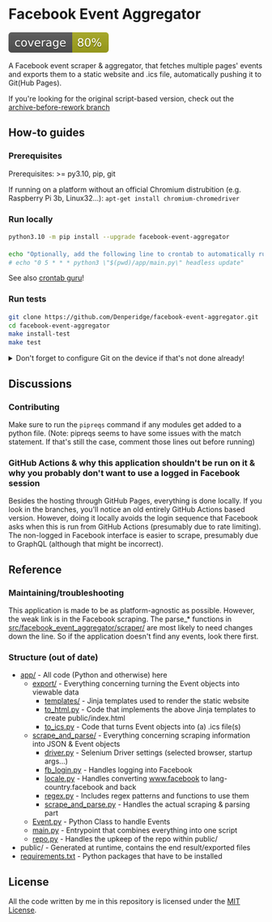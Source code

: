 # Facebook Event Aggregator

![The coverage badge](coverage.svg)

A Facebook event scraper & aggregator, that fetches multiple pages' events and exports them to a static website and .ics file, automatically pushing it to Git(Hub Pages).

If you're looking for the original script-based version, check out the [archive-before-rework branch](https://github.com/Denperidge/facebook-event-aggregator/tree/archive-before-package-rework)

## How-to guides
### Prerequisites
Prerequisites: >= py3.10, pip, git

If running on a platform without an official Chromium distrubition (e.g. Raspberry Pi 3b, Linux32...): `apt-get install chromium-chromedriver`

### Run locally
```bash
python3.10 -m pip install --upgrade facebook-event-aggregator

echo "Optionally, add the following line to crontab to automatically run every 24 hours (can be modified ofcourse): "
# echo "0 5 * * * python3 \"$(pwd)/app/main.py\" headless update"
```
See also [crontab guru](https://crontab.guru/)!

### Run tests
```bash
git clone https://github.com/Denperidge/facebook-event-aggregator.git
cd facebook-event-aggregator
make install-test
make test
```


<details>
    <summary>Don't forget to configure Git on the device if that's not done already!</summary>
    ```bash
    git config --global user.email "you@example.com"
    git config --global user.name "Your Name"
    ``` 
</details>

## Discussions
### Contributing
Make sure to run the `pipreqs` command if any modules get added to a python file.
(Note: pipreqs seems to have some issues with the match statement. If that's still the case, comment those lines out before running)

### GitHub Actions & why this application shouldn't be run on it & why you probably don't want to use a logged in Facebook session
Besides the hosting through GitHub Pages, everything is done locally. If you look in the branches, you'll notice an old entirely GitHub Actions based version. However, doing it locally avoids the login sequence that Facebook asks when this is run from GitHub Actions (presumably due to rate limiting). The non-logged in Facebook interface is easier to scrape, presumably due to GraphQL (although that might be incorrect).


## Reference
### Maintaining/troubleshooting
This application is made to be as platform-agnostic as possible. However, the weak link is in the Facebook scraping. The parse_* functions in [src/facebook_event_aggregator/scraper/](src/facebook_event_aggregator/scraper/) are most likely to need changes down the line. So if the application doesn't find any events, look there first.


### Structure (out of date)
- [app/](app/) - All code (Python and otherwise) here
    - [export/](app/scrape_and_parse/) - Everything concerning turning the Event objects into viewable data
        - [templates/](app/export/templates/) - Jinja templates used to render the static website
        - [to_html.py](app/export/to_html.py) - Code that implements the above Jinja templates to create public/index.html
        - [to_ics.py](app/export/to_ics.py) - Code that turns Event objects into (a) .ics file(s)
    - [scrape_and_parse/](app/scrape_and_parse/) - Everything concerning scraping information into JSON & Event objects
        - [driver.py](app/scrape_and_parse/driver.py) - Selenium Driver settings (selected browser, startup args...)
        - [fb_login.py](app/scrape_and_parse/fb_login.py) - Handles logging into Facebook
        - [locale.py](app/scrape_and_parse/locale.py) - Handles converting www.facebook to lang-country.facebook and back
        - [regex.py](app/scrape_and_parse/regex.py) - Includes regex patterns and functions to use them
        - [scrape_and_parse.py](app/scrape_and_parse/scrape_and_parse.py) - Handles the actual scraping & parsing part
    - [Event.py](app/Event.py) - Python Class to handle Events
    - [main.py](app/main.py) - Entrypoint that combines everything into one script
    - [repo.py](app/repo.py) - Handles the upkeep of the repo within public/
- public/ - Generated at runtime, contains the end result/exported files
- [requirements.txt](requirements.txt) - Python packages that have to be installed


## License
All the code written by me in this repository is licensed under the [MIT License](LICENSE).

